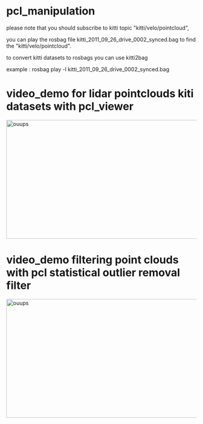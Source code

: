 # pcl_manipulation

please note that you should subscribe to kitti topic "kitti/velo/pointcloud",

you can play the rosbag file kitti_2011_09_26_drive_0002_synced.bag to find the "kitti/velo/pointcloud".

to convert kitti datasets to rosbags you can use kitti2bag

example : rosbag play -l kitti_2011_09_26_drive_0002_synced.bag

# video_demo for lidar pointclouds kiti datasets with pcl_viewer
<a href="http://www.youtube.com/watch?feature=player_embedded&v=yy47cvPw2dA
" target="_blank"><img src="http://img.youtube.com/vi/yy47cvPw2dA/0.jpg" 
alt="ouups" width="560" height="315" border="0" /></a>


# video_demo filtering point clouds with pcl statistical outlier removal filter
<a href="http://www.youtube.com/watch?feature=player_embedded&v=ydVffVWW5-w
" target="_blank"><img src="http://img.youtube.com/vi/ydVffVWW5-w/0.jpg" 
alt="ouups" width="560" height="315" border="0" /></a>
